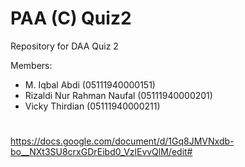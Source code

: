 # PAA (C) Quiz2
Repository for DAA Quiz 2

Members:
* M. Iqbal Abdi (05111940000151)
* Rizaldi Nur Rahman Naufal (05111940000201)
* Vicky Thirdian (05111940000211)

#
https://docs.google.com/document/d/1Gq8JMVNxdb-bo__NXt3SU8crxGDrEibd0_VzlEvvQlM/edit#
